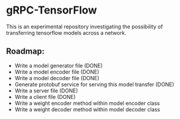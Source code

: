 # gRPC-TensorFlow
This is an experimental repository investigating the possibility of transferring tensorflow models across a network. 
## Roadmap:
- Write a model generator file (DONE)
- Write a model encoder file (DONE)
- Write a model decoder file (DONE)
- Generate protobuf service for serving this model transfer (DONE)
- Write a server file (DONE)
- Write a client file (DONE)
- Write a weight encoder method within model encoder class
- Write a weight decoder method within model decoder class